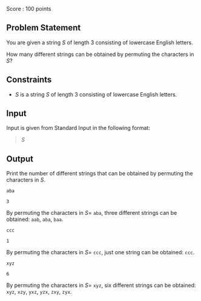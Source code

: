 Score : $100$ points

## Problem Statement

You are given a string $S$ of length $3$ consisting of lowercase English letters.

How many different strings can be obtained by permuting the characters in $S$?

## Constraints

- $S$ is a string $S$ of length $3$ consisting of lowercase English letters.

## Input

Input is given from Standard Input in the following format:

> $S$

## Output

Print the number of different strings that can be obtained by permuting the characters in $S$.

```input1
aba
```

```output1
3
```

By permuting the characters in $S=$ `aba`, three different strings can be obtained: `aab`, `aba`, `baa`.

```input2
ccc
```

```output2
1
```

By permuting the characters in $S=$ `ccc`, just one string can be obtained: `ccc`.

```input3
xyz
```

```output3
6
```

By permuting the characters in $S=$ `xyz`, six different strings can be obtained: `xyz`, `xzy`, `yxz`, `yzx`, `zxy`, `zyx`.